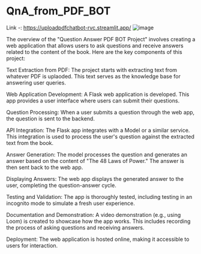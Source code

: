 # QnA_from_PDF_BOT
Link -:  https://uploadpdfchatbot-rvc.streamlit.app/
![image](https://github.com/RohanRVC/upload_PDF_chat_bot/assets/80825254/c5c54ec4-23df-4708-8855-efed5afc575e)

The overview of the "Question Answer PDF BOT Project" involves creating a web application that allows users to ask questions and receive answers related to the content of the book. Here are the key components of this project:

Text Extraction from PDF: The project starts with extracting text from whatever PDF is uplaoded. This text serves as the knowledge base for answering user queries.

Web Application Development: A Flask web application is developed. This app provides a user interface where users can submit their questions.

Question Processing: When a user submits a question through the web app, the question is sent to the backend.
 
API Integration: The Flask app integrates with a Model or a similar service. This integration is used to process the user's question against the extracted text from the book.

Answer Generation: The model processes the question and generates an answer based on the content of "The 48 Laws of Power." The answer is then sent back to the web app.

Displaying Answers: The web app displays the generated answer to the user, completing the question-answer cycle.

Testing and Validation: The app is thoroughly tested, including testing in an incognito mode to simulate a fresh user experience.

Documentation and Demonstration: A video demonstration (e.g., using Loom) is created to showcase how the app works. This includes recording the process of asking questions and receiving answers.


Deployment: The web application is hosted online, making it accessible to users for interaction.
